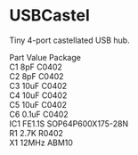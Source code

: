 # USBCastel
Tiny 4-port castellated USB hub.


Part	Value	  Package  
C1	  8pF	    C0402  
C2	  8pF	    C0402  
C3	  10uF	  C0402  
C4	  10uF	  C0402  
C5	  10uF	  C0402  
C6	  0.1uF	  C0402  
IC1	  FE1.1S	SOP64P600X175-28N  
R1	  2.7K	  R0402  
X1	  12MHz	  ABM10  
